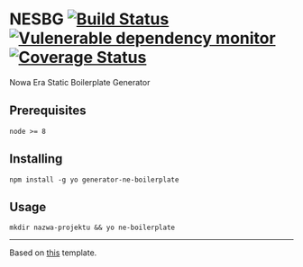 # NESBG [![Build Status](https://travis-ci.org/zniszcz/generator-ne-boilerplate.svg?branch=master)](https://travis-ci.org/zniszcz/generator-ne-boilerplate) [![Vulenerable dependency monitor](https://david-dm.org/zniszcz/generator-ne-boilerplate.svg)](https://david-dm.org/zniszcz/generator-ne-boilerplate) [![Coverage Status](https://coveralls.io/repos/github/zniszcz/generator-ne-boilerplate/badge.svg?branch=master)](https://coveralls.io/github/zniszcz/generator-ne-boilerplate?branch=master)

Nowa Era Static Boilerplate Generator

## Prerequisites

```
node >= 8
```

## Installing

```
npm install -g yo generator-ne-boilerplate
```

## Usage

```
mkdir nazwa-projektu && yo ne-boilerplate
```

---

Based on [this](https://github.com/marcinmaciejewski/generator-ne-vue-app-static) template.

